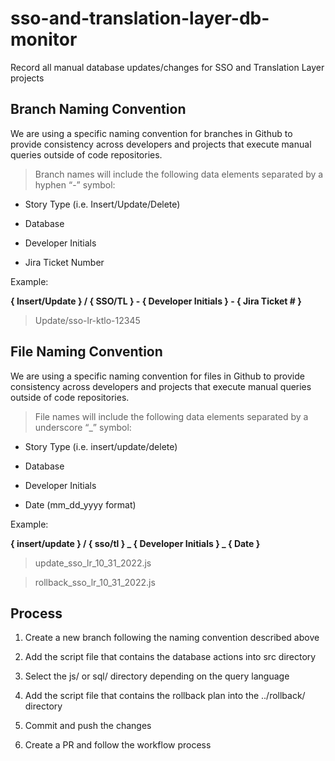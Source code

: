 # sso-and-translation-layer-db-monitor
Record all manual database updates/changes for SSO and Translation Layer projects

## Branch Naming Convention
We are using a specific naming convention for branches in Github to provide consistency across developers and projects that execute manual queries outside of code repositories.

> Branch names will include the following data elements separated by a hyphen “-” symbol:

* Story Type (i.e. Insert/Update/Delete)

* Database

* Developer Initials

* Jira Ticket Number

Example:

**{ Insert/Update } / { SSO/TL } - { Developer Initials } - { Jira Ticket # }**

> Update/sso-lr-ktlo-12345

## File Naming Convention
We are using a specific naming convention for files in Github to provide consistency across developers and projects that execute manual queries outside of code repositories.

> File names will include the following data elements separated by a underscore “_” symbol:

* Story Type (i.e. insert/update/delete)

* Database

* Developer Initials

* Date (mm_dd_yyyy format)

Example:

**{ insert/update } / { sso/tl } _ { Developer Initials } _ { Date }**

> update_sso_lr_10_31_2022.js

> rollback_sso_lr_10_31_2022.js

## Process

1. Create a new branch following the naming convention described above

2. Add the script file that contains the database actions into src directory

3. Select the js/ or sql/ directory depending on the query language

4. Add the script file that contains the rollback plan into the ../rollback/ directory 

5. Commit and push the changes

6. Create a PR and follow the workflow process

